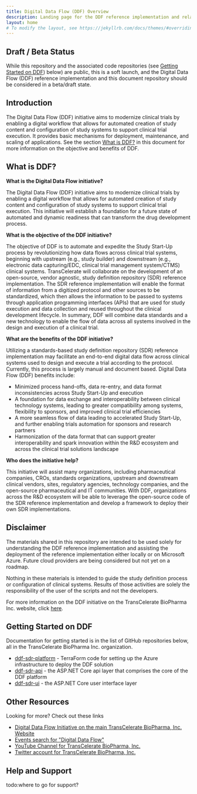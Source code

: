 ```yaml
---
title: Digital Data Flow (DDF) Overview
description: Landing page for the DDF reference implementation and related information
layout: home
# To modify the layout, see https://jekyllrb.com/docs/themes/#overriding-theme-defaults
---
```

## Draft / Beta Status

While this repository and the associated code repositories (see [Getting Started on DDF](#getting-started-on-ddf)) below) are public, this is a soft launch, and the Digital Data Flow (DDF) reference implementation and this document repository should be considered in a beta/draft state.

## Introduction

The Digital Data Flow (DDF) initiative aims to modernize clinical trials by enabling a digital workflow that allows for automated creation of study content and configuration of study systems to support clinical trial execution. It provides basic mechanisms for deployment, maintenance, and scaling of applications. See the section [What is DDF?](#what-is-ddf) in this document for more information on the objective and benefits of DDF.

## What is DDF?

**What is the Digital Data Flow initiative?**

The Digital Data Flow (DDF) initiative aims to modernize clinical trials by enabling a digital workflow that allows for automated creation of study content and configuration of study systems to support clinical trial execution. This initiative will establish a foundation for a future state of automated and dynamic readiness that can transform the drug development process.

**What is the objective of the DDF initiative?**

The objective of DDF is to automate and expedite the Study Start-Up process by revolutionizing how data flows across clinical trial systems, beginning with upstream (e.g., study builder) and downstream (e.g., electronic data capturing/EDC, clinical trial management system/CTMS) clinical systems. TransCelerate will collaborate on the development of an open-source, vendor agnostic, study definition repository (SDR) reference implementation.   The SDR reference implementation will enable the format of information from a digitized protocol and other sources to be standardized, which then allows the information to be passed to systems through application programming interfaces (APIs) that are used for study execution and data collection and reused throughout the clinical development lifecycle.  In summary, DDF will combine data standards and a new technology to enable the flow of data across all systems involved in the design and execution of a clinical trial.  

**What are the benefits of the DDF initiative?**

Utilizing a standards-based study definition repository (SDR) reference implementation may facilitate an end-to-end digital data flow across clinical systems used to design and execute a trial according to the protocol. Currently, this process is largely manual and document based.  Digital Data Flow (DDF) benefits include:  

- Minimized process hand-offs, data re-entry, and data format inconsistencies across Study Start-Up and execution  
- A foundation for data exchange and interoperability between clinical technology systems, leading to greater compatibility among systems, flexibility to sponsors, and improved clinical trial efficiencies
- A more seamless flow of data leading to accelerated Study Start-Up, and further enabling trials automation for sponsors and research partners
- Harmonization of the data format that can support greater interoperability and spark innovation within the R&D ecosystem and across the clinical trial solutions landscape

**Who does the initiative help?**

This initiative will assist many organizations, including pharmaceutical companies, CROs, standards organizations, upstream and downstream clinical vendors, sites, regulatory agencies, technology companies, and the open-source pharmaceutical and IT communities. With DDF, organizations across the R&D ecosystem will be able to leverage the open-source code of the SDR reference implementation and develop a framework to deploy their own SDR implementations.

## Disclaimer

The materials shared in this repository are intended to be used solely for understanding the DDF reference implementation and assisting the deployment of the reference implementation either locally or on Microsoft Azure. Future cloud providers are being considered but not yet on a roadmap.

Nothing in these materials is intended to guide the study definition process or configuration of clinical systems. Results of those activities are solely the responsibility of the user of the scripts and not the developers.

For more information on the DDF initiative on the TransCelerate BioPharma Inc. website, click [here](https://www.transceleratebiopharmainc.com/initiatives/digital-data-flow/).

## Getting Started on DDF

Documentation for getting started is in the list of GitHub repositories below, all in the TransCelerate BioPharma Inc. organization.

- [ddf-sdr-platform](https://github.com/transceleratebiopharmainc/ddf-sdr-platform) - TerraForm code for setting up the Azure infrastructure to deploy the DDF solution
- [ddf-sdr-api](https://github.com/transceleratebiopharmainc/ddf-sdr-api) - the ASP.NET Core api layer that comprises the core of the DDF platform
- [ddf-sdr-ui](https://github.com/transceleratebiopharmainc/ddf-sdr-ui) - the ASP.NET Core user interface layer

## Other Resources

Looking for more? Check out these links

- [Digital Data Flow Initiative on the main TransCelerate BioPharma, Inc. Website](https://www.transceleratebiopharmainc.com/initiatives/digital-data-flow/)
- [Events search for "Digital Data Flow"](https://www.transceleratebiopharmainc.com/?s=digital%20data%20flow&submit=submit)
- [YouTube Channel for TransCelerate BioPharma, Inc.](https://www.youtube.com/channel/UC9S20EmzIBGJJ70utCrtNBQ/videos)
- [Twitter account for TransCelerate BioPharma, Inc.](https://twitter.com/transcelerate)

## Help and Support

todo:where to go for support?
